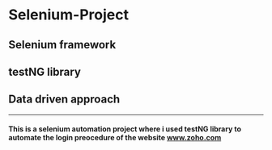 # Selenium-Project
## Selenium framework
## testNG library
## Data driven approach
-----------------------------------------------------------------------------------------------------------------------------------
#### This is a selenium automation project where i used testNG library to automate the login preocedure of the website www.zoho.com
